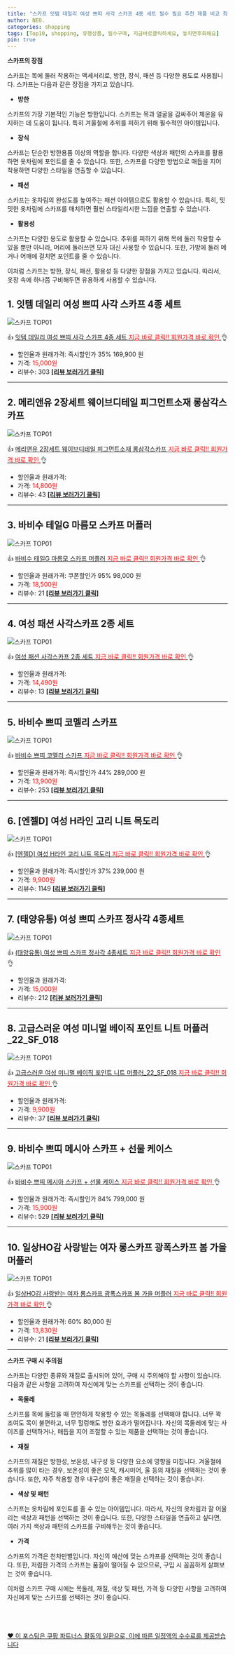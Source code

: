 ```yaml
---
title: "스카프 잇템 데일리 여성 쁘띠 사각 스카프 4종 세트 필수 필요 추천 제품 비교 최저 가격 비교 장점 구매 후기 구매평"
author: NEO.
categories: shopping
tags: [Top10, shopping, 유행상품, 필수구매, 지금바로클릭하세요, 놓치면후회해요]
pin: true
---
```

**스카프의 장점**

스카프는 목에 둘러 착용하는 액세서리로, 방한, 장식, 패션 등 다양한 용도로 사용됩니다. 스카프는 다음과 같은 장점을 가지고 있습니다.

* **방한**

스카프의 가장 기본적인 기능은 방한입니다. 스카프는 목과 얼굴을 감싸주어 체온을 유지하는 데 도움이 됩니다. 특히 겨울철에 추위를 피하기 위해 필수적인 아이템입니다.

* **장식**

스카프는 단순한 방한용품 이상의 역할을 합니다. 다양한 색상과 패턴의 스카프를 활용하면 옷차림에 포인트를 줄 수 있습니다. 또한, 스카프를 다양한 방법으로 매듭을 지어 착용하면 다양한 스타일을 연출할 수 있습니다.

* **패션**

스카프는 옷차림의 완성도를 높여주는 패션 아이템으로도 활용할 수 있습니다. 특히, 밋밋한 옷차림에 스카프를 매치하면 훨씬 스타일리시한 느낌을 연출할 수 있습니다.

* **활용성**

스카프는 다양한 용도로 활용할 수 있습니다. 추위를 피하기 위해 목에 둘러 착용할 수 있을 뿐만 아니라, 머리에 둘러쓰면 모자 대신 사용할 수 있습니다. 또한, 가방에 둘러 메거나 어깨에 걸치면 포인트를 줄 수 있습니다.

이처럼 스카프는 방한, 장식, 패션, 활용성 등 다양한 장점을 가지고 있습니다. 따라서, 옷장 속에 하나쯤 구비해두면 유용하게 사용할 수 있습니다.

   

## 1. 잇템 데일리 여성 쁘띠 사각 스카프 4종 세트

![스카프 TOP01](https://thumbnail9.coupangcdn.com/thumbnails/remote/490x490ex/image/vendor_inventory/676a/1a92c63c89b5cda69164ff8a84d8efc2abe3d35fa4b60a28476f3cdbe02c.jpg)


👍 [잇템 데일리 여성 쁘띠 사각 스카프 4종 세트 <font color=red> 지금 바로 클릭!! 회원가격 바로 확인 </font> ](https://link.coupang.com/re/AFFSDP?lptag=AF3617701&subid=GithubCoopas&pageKey=7192317158&traceid=V0-153&itemId=18161926731&vendorItemId=85354032858) 👌 


- 할인율과 원래가격: 즉시할인가 35%  169,900   원
- 가격: <span style='color:red'>15,000원</span>
- 리뷰수: 303  [**[리뷰 보러가기 클릭]**](https://link.coupang.com/re/AFFSDP?lptag=AF3617701&subid=GithubCoopas&pageKey=7192317158&traceid=V0-153&itemId=18161926731&vendorItemId=85354032858)

---


   

## 2. 메리앤유 2장세트 웨이브디테일 피그먼트소재 롱삼각스카프

![스카프 TOP01](https://thumbnail10.coupangcdn.com/thumbnails/remote/490x490ex/image/vendor_inventory/f874/0e1bc49abab27af68d61f4ca4cb0aad82325edd7562a2e3f09ea4ca49807.jpg)


👍 [메리앤유 2장세트 웨이브디테일 피그먼트소재 롱삼각스카프 <font color=red> 지금 바로 클릭!! 회원가격 바로 확인 </font> ](https://link.coupang.com/re/AFFSDP?lptag=AF3617701&subid=GithubCoopas&pageKey=7014514138&traceid=V0-153&itemId=17251025292&vendorItemId=84424064513) 👌 


- 할인율과 원래가격: 
- 가격: <span style='color:red'>14,800원</span>
- 리뷰수: 43  [**[리뷰 보러가기 클릭]**](https://link.coupang.com/re/AFFSDP?lptag=AF3617701&subid=GithubCoopas&pageKey=7014514138&traceid=V0-153&itemId=17251025292&vendorItemId=84424064513)

---


   

## 3. 바비수 테일G 마름모 스카프 머플러

![스카프 TOP01](https://thumbnail10.coupangcdn.com/thumbnails/remote/490x490ex/image/rs_quotation_api/cybylp8i/015db2f97c904beca86a553d28d271ab.jpg)


👍 [바비수 테일G 마름모 스카프 머플러 <font color=red> 지금 바로 클릭!! 회원가격 바로 확인 </font> ](https://link.coupang.com/re/AFFSDP?lptag=AF3617701&subid=GithubCoopas&pageKey=6215260007&traceid=V0-153&itemId=12409440370&vendorItemId=79678900633) 👌 


- 할인율과 원래가격: 쿠폰할인가 95%  98,000   원
- 가격: <span style='color:red'>18,500원</span>
- 리뷰수: 21  [**[리뷰 보러가기 클릭]**](https://link.coupang.com/re/AFFSDP?lptag=AF3617701&subid=GithubCoopas&pageKey=6215260007&traceid=V0-153&itemId=12409440370&vendorItemId=79678900633)

---


   

## 4. 여성 패션 사각스카프 2종 세트

![스카프 TOP01](https://thumbnail8.coupangcdn.com/thumbnails/remote/490x490ex/image/vendor_inventory/8173/529e9d81b08923df34594033ea5308502d37db4351c644064cdd1340381a.jpg)


👍 [여성 패션 사각스카프 2종 세트 <font color=red> 지금 바로 클릭!! 회원가격 바로 확인 </font> ](https://link.coupang.com/re/AFFSDP?lptag=AF3617701&subid=GithubCoopas&pageKey=7536251072&traceid=V0-153&itemId=19800189252&vendorItemId=86902551669) 👌 


- 할인율과 원래가격: 
- 가격: <span style='color:red'>14,490원</span>
- 리뷰수: 13  [**[리뷰 보러가기 클릭]**](https://link.coupang.com/re/AFFSDP?lptag=AF3617701&subid=GithubCoopas&pageKey=7536251072&traceid=V0-153&itemId=19800189252&vendorItemId=86902551669)

---


   

## 5. 바비수 쁘띠 코멜리 스카프

![스카프 TOP01](https://thumbnail6.coupangcdn.com/thumbnails/remote/490x490ex/image/rs_quotation_api/zeorlbmt/aa2a2614db3c4df583580ff591dfe21a.jpg)


👍 [바비수 쁘띠 코멜리 스카프 <font color=red> 지금 바로 클릭!! 회원가격 바로 확인 </font> ](https://link.coupang.com/re/AFFSDP?lptag=AF3617701&subid=GithubCoopas&pageKey=6773957904&traceid=V0-153&itemId=15912285730&vendorItemId=83119786615) 👌 


- 할인율과 원래가격: 즉시할인가 44%  289,000   원
- 가격: <span style='color:red'>13,900원</span>
- 리뷰수: 253  [**[리뷰 보러가기 클릭]**](https://link.coupang.com/re/AFFSDP?lptag=AF3617701&subid=GithubCoopas&pageKey=6773957904&traceid=V0-153&itemId=15912285730&vendorItemId=83119786615)

---


   

## 6. [엔젤D] 여성 H라인 고리 니트 목도리

![스카프 TOP01](https://thumbnail8.coupangcdn.com/thumbnails/remote/490x490ex/image/vendor_inventory/32c6/bccabdfc8acc894ba10c7d8d8a4cb46aa455c0f69277983654b0aa7d69e5.jpg)


👍 [[엔젤D] 여성 H라인 고리 니트 목도리 <font color=red> 지금 바로 클릭!! 회원가격 바로 확인 </font> ](https://link.coupang.com/re/AFFSDP?lptag=AF3617701&subid=GithubCoopas&pageKey=6140842577&traceid=V0-153&itemId=11778370669&vendorItemId=79052024088) 👌 


- 할인율과 원래가격: 즉시할인가 37%  239,000   원
- 가격: <span style='color:red'>9,900원</span>
- 리뷰수: 1149  [**[리뷰 보러가기 클릭]**](https://link.coupang.com/re/AFFSDP?lptag=AF3617701&subid=GithubCoopas&pageKey=6140842577&traceid=V0-153&itemId=11778370669&vendorItemId=79052024088)

---


   

## 7. (태양유통) 여성 쁘띠 스카프 정사각 4종세트

![스카프 TOP01](https://thumbnail8.coupangcdn.com/thumbnails/remote/490x490ex/image/vendor_inventory/9490/684dbcbf82caafaf173b74fbd3ebe9fe5a3adfd9d470bb9a0e49eb1d793a.jpg)


👍 [(태양유통) 여성 쁘띠 스카프 정사각 4종세트 <font color=red> 지금 바로 클릭!! 회원가격 바로 확인 </font> ](https://link.coupang.com/re/AFFSDP?lptag=AF3617701&subid=GithubCoopas&pageKey=7187946028&traceid=V0-153&itemId=18142050056&vendorItemId=85355114019) 👌 


- 할인율과 원래가격: 
- 가격: <span style='color:red'>15,000원</span>
- 리뷰수: 212  [**[리뷰 보러가기 클릭]**](https://link.coupang.com/re/AFFSDP?lptag=AF3617701&subid=GithubCoopas&pageKey=7187946028&traceid=V0-153&itemId=18142050056&vendorItemId=85355114019)

---


   

## 8. 고급스러운 여성 미니멀 베이직 포인트 니트 머플러_22_SF_018

![스카프 TOP01](https://thumbnail10.coupangcdn.com/thumbnails/remote/490x490ex/image/vendor_inventory/d2fc/5bb1af12e5a47680c8a9e947454ae78e5b31d9144dbc8313f9d7e3f1ccf5.jpg)


👍 [고급스러운 여성 미니멀 베이직 포인트 니트 머플러_22_SF_018 <font color=red> 지금 바로 클릭!! 회원가격 바로 확인 </font> ](https://link.coupang.com/re/AFFSDP?lptag=AF3617701&subid=GithubCoopas&pageKey=6974005009&traceid=V0-153&itemId=17017656909&vendorItemId=87758612154) 👌 


- 할인율과 원래가격: 
- 가격: <span style='color:red'>9,900원</span>
- 리뷰수: 37  [**[리뷰 보러가기 클릭]**](https://link.coupang.com/re/AFFSDP?lptag=AF3617701&subid=GithubCoopas&pageKey=6974005009&traceid=V0-153&itemId=17017656909&vendorItemId=87758612154)

---


   

## 9. 바비수 쁘띠 메시아 스카프 + 선물 케이스

![스카프 TOP01](https://thumbnail6.coupangcdn.com/thumbnails/remote/490x490ex/image/retail/images/1479296097667255-e575e5b6-3f01-4b7c-a18d-f0aa6f407adb.jpg)


👍 [바비수 쁘띠 메시아 스카프 + 선물 케이스 <font color=red> 지금 바로 클릭!! 회원가격 바로 확인 </font> ](https://link.coupang.com/re/AFFSDP?lptag=AF3617701&subid=GithubCoopas&pageKey=1309817635&traceid=V0-153&itemId=2326347447&vendorItemId=70322977743) 👌 


- 할인율과 원래가격: 즉시할인가 84%  799,000   원
- 가격: <span style='color:red'>15,900원</span>
- 리뷰수: 529  [**[리뷰 보러가기 클릭]**](https://link.coupang.com/re/AFFSDP?lptag=AF3617701&subid=GithubCoopas&pageKey=1309817635&traceid=V0-153&itemId=2326347447&vendorItemId=70322977743)

---


   

## 10. 일상HO감 사랑받는 여자 롱스카프 광폭스카프 봄 가을 머플러

![스카프 TOP01](https://thumbnail8.coupangcdn.com/thumbnails/remote/490x490ex/image/vendor_inventory/2786/3d8d6b9b5ad14116c8022386afebd893cbbda790cec01042645b6bf54433.jpg)


👍 [일상HO감 사랑받는 여자 롱스카프 광폭스카프 봄 가을 머플러 <font color=red> 지금 바로 클릭!! 회원가격 바로 확인 </font> ](https://link.coupang.com/re/AFFSDP?lptag=AF3617701&subid=GithubCoopas&pageKey=7578973755&traceid=V0-153&itemId=20002870553&vendorItemId=87182809825) 👌 


- 할인율과 원래가격: 60%  80,000   원
- 가격: <span style='color:red'>13,830원</span>
- 리뷰수: 21  [**[리뷰 보러가기 클릭]**](https://link.coupang.com/re/AFFSDP?lptag=AF3617701&subid=GithubCoopas&pageKey=7578973755&traceid=V0-153&itemId=20002870553&vendorItemId=87182809825)

---
**스카프 구매 시 주의점**

스카프는 다양한 종류와 재질로 출시되어 있어, 구매 시 주의해야 할 사항이 있습니다. 다음과 같은 사항을 고려하여 자신에게 맞는 스카프를 선택하는 것이 좋습니다.

* **목둘레**

스카프를 목에 둘렀을 때 편안하게 착용할 수 있는 목둘레를 선택해야 합니다. 너무 꽉 조여도 목이 불편하고, 너무 헐렁해도 방한 효과가 떨어집니다. 자신의 목둘레에 맞는 사이즈를 선택하거나, 매듭을 지어 조절할 수 있는 제품을 선택하는 것이 좋습니다.

* **재질**

스카프의 재질은 방한성, 보온성, 내구성 등 다양한 요소에 영향을 미칩니다. 겨울철에 추위를 많이 타는 경우, 보온성이 좋은 모직, 캐시미어, 울 등의 재질을 선택하는 것이 좋습니다. 또한, 자주 착용할 경우 내구성이 좋은 재질을 선택하는 것이 좋습니다.

* **색상 및 패턴**

스카프는 옷차림에 포인트를 줄 수 있는 아이템입니다. 따라서, 자신의 옷차림과 잘 어울리는 색상과 패턴을 선택하는 것이 좋습니다. 또한, 다양한 스타일을 연출하고 싶다면, 여러 가지 색상과 패턴의 스카프를 구비해두는 것이 좋습니다.

* **가격**

스카프의 가격은 천차만별입니다. 자신의 예산에 맞는 스카프를 선택하는 것이 좋습니다. 또한, 저렴한 가격의 스카프는 품질이 떨어질 수 있으므로, 구입 시 꼼꼼하게 살펴보는 것이 좋습니다.

이처럼 스카프 구매 시에는 목둘레, 재질, 색상 및 패턴, 가격 등 다양한 사항을 고려하여 자신에게 맞는 스카프를 선택하는 것이 좋습니다.<br><br><br><br><br> [ ❤  이 포스팅은 쿠팡 파트너스 활동의 일환으로, 이에 따른 일정액의 수수료를 제공받습니다](https://link.coupang.com/a/bcEFyh)
